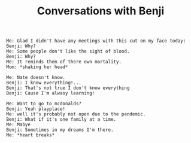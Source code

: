 ﻿---
layout: post
title: Conversations with Benji
tags: [ family ]
---


```
Me: Glad I didn't have any meetings with this cut on my face today:
Benji: Why? 
Me: Some people don't like the sight of blood.
Benji: Why?
Me: It reminds them of there own mortality.
Mom: *shaking her head*
```

```
Me: Nate doesn't know. 
Benji: I know everything!...
Benji: That's not true I don't know everything
Benji: Cause I'm alwasy learning!
```

```
Me: Want to go to mcdonalds?
Benji: Yeah playplace!
Me: well it's probably not open due to the pandemic.
Benji: What if it's one family at a time.
Me: Mabye
Benji: Sometimes in my dreams I'm there.
Me: *heart breaks*
```


